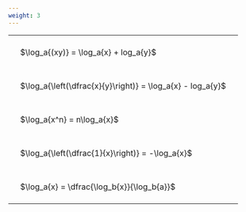 ```yaml
---
weight: 3
---
```


<style type="text/css">
#T_12a77 th.col_heading {
  text-align: left;
  font-size: 1em;
}
#T_12a77 td {
  text-align: left;
  font-size: 1em;
  padding: 1.5em;
}
</style>
<table id="T_12a77">
  <thead>
  </thead>
  <tbody>
    <tr>
      <td id="T_12a77_row0_col0" class="data row0 col0" >$\log_a{(xy)} = \log_a{x} + log_a{y}$</td>
    </tr>
    <tr>
      <td id="T_12a77_row1_col0" class="data row1 col0" >$\log_a{\left(\dfrac{x}{y}\right)} = \log_a{x} - log_a{y}$</td>
    </tr>
    <tr>
      <td id="T_12a77_row2_col0" class="data row2 col0" >$\log_a{x^n} = n\log_a{x}$</td>
    </tr>
    <tr>
      <td id="T_12a77_row3_col0" class="data row3 col0" >$\log_a{\left(\dfrac{1}{x}\right)} = -\log_a{x}$</td>
    </tr>
    <tr>
      <td id="T_12a77_row4_col0" class="data row4 col0" >$\log_a{x} = \dfrac{\log_b{x}}{\log_b{a}}$</td>
    </tr>
  </tbody>
</table>
